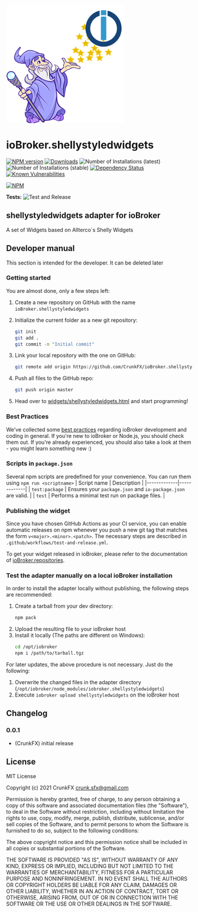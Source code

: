 ![Logo](admin/shellystyledwidgets.png)
# ioBroker.shellystyledwidgets

[![NPM version](http://img.shields.io/npm/v/iobroker.shellystyledwidgets.svg)](https://www.npmjs.com/package/iobroker.shellystyledwidgets)
[![Downloads](https://img.shields.io/npm/dm/iobroker.shellystyledwidgets.svg)](https://www.npmjs.com/package/iobroker.shellystyledwidgets)
![Number of Installations (latest)](http://iobroker.live/badges/shellystyledwidgets-installed.svg)
![Number of Installations (stable)](http://iobroker.live/badges/shellystyledwidgets-stable.svg)
[![Dependency Status](https://img.shields.io/david/CrunkFX/iobroker.shellystyledwidgets.svg)](https://david-dm.org/CrunkFX/iobroker.shellystyledwidgets)
[![Known Vulnerabilities](https://snyk.io/test/github/CrunkFX/ioBroker.shellystyledwidgets/badge.svg)](https://snyk.io/test/github/CrunkFX/ioBroker.shellystyledwidgets)

[![NPM](https://nodei.co/npm/iobroker.shellystyledwidgets.png?downloads=true)](https://nodei.co/npm/iobroker.shellystyledwidgets/)

**Tests:** ![Test and Release](https://github.com/CrunkFX/ioBroker.shellystyledwidgets/workflows/Test%20and%20Release/badge.svg)

## shellystyledwidgets adapter for ioBroker

A set of Widgets based on Allterco´s Shelly Widgets

## Developer manual
This section is intended for the developer. It can be deleted later

### Getting started

You are almost done, only a few steps left:
1. Create a new repository on GitHub with the name `ioBroker.shellystyledwidgets`
1. Initialize the current folder as a new git repository:  
    ```bash
    git init
    git add .
    git commit -m "Initial commit"
    ```
1. Link your local repository with the one on GitHub:  
    ```bash
    git remote add origin https://github.com/CrunkFX/ioBroker.shellystyledwidgets
    ```

1. Push all files to the GitHub repo:  
    ```bash
    git push origin master
    ```

1. Head over to [widgets/shellystyledwidgets.html](widgets/shellystyledwidgets.html) and start programming!

### Best Practices
We've collected some [best practices](https://github.com/ioBroker/ioBroker.repositories#development-and-coding-best-practices) regarding ioBroker development and coding in general. If you're new to ioBroker or Node.js, you should
check them out. If you're already experienced, you should also take a look at them - you might learn something new :)

### Scripts in `package.json`
Several npm scripts are predefined for your convenience. You can run them using `npm run <scriptname>`
| Script name | Description |
|-------------|-------------|
| `test:package` | Ensures your `package.json` and `io-package.json` are valid. |
| `test` | Performs a minimal test run on package files. |

### Publishing the widget
Since you have chosen GitHub Actions as your CI service, you can 
enable automatic releases on npm whenever you push a new git tag that matches the form 
`v<major>.<minor>.<patch>`. The necessary steps are described in `.github/workflows/test-and-release.yml`.

To get your widget released in ioBroker, please refer to the documentation 
of [ioBroker.repositories](https://github.com/ioBroker/ioBroker.repositories#requirements-for-adapter-to-get-added-to-the-latest-repository).

### Test the adapter manually on a local ioBroker installation
In order to install the adapter locally without publishing, the following steps are recommended:
1. Create a tarball from your dev directory:  
    ```bash
    npm pack
    ```
1. Upload the resulting file to your ioBroker host
1. Install it locally (The paths are different on Windows):
    ```bash
    cd /opt/iobroker
    npm i /path/to/tarball.tgz
    ```

For later updates, the above procedure is not necessary. Just do the following:
1. Overwrite the changed files in the adapter directory (`/opt/iobroker/node_modules/iobroker.shellystyledwidgets`)
1. Execute `iobroker upload shellystyledwidgets` on the ioBroker host

## Changelog

### 0.0.1
* (CrunkFX) initial release

## License
MIT License

Copyright (c) 2021 CrunkFX <crunk.sfx@gmail.com>

Permission is hereby granted, free of charge, to any person obtaining a copy
of this software and associated documentation files (the "Software"), to deal
in the Software without restriction, including without limitation the rights
to use, copy, modify, merge, publish, distribute, sublicense, and/or sell
copies of the Software, and to permit persons to whom the Software is
furnished to do so, subject to the following conditions:

The above copyright notice and this permission notice shall be included in all
copies or substantial portions of the Software.

THE SOFTWARE IS PROVIDED "AS IS", WITHOUT WARRANTY OF ANY KIND, EXPRESS OR
IMPLIED, INCLUDING BUT NOT LIMITED TO THE WARRANTIES OF MERCHANTABILITY,
FITNESS FOR A PARTICULAR PURPOSE AND NONINFRINGEMENT. IN NO EVENT SHALL THE
AUTHORS OR COPYRIGHT HOLDERS BE LIABLE FOR ANY CLAIM, DAMAGES OR OTHER
LIABILITY, WHETHER IN AN ACTION OF CONTRACT, TORT OR OTHERWISE, ARISING FROM,
OUT OF OR IN CONNECTION WITH THE SOFTWARE OR THE USE OR OTHER DEALINGS IN THE
SOFTWARE.